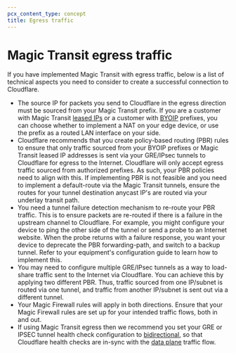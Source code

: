 ```yaml
---
pcx_content_type: concept
title: Egress traffic
---
```


# Magic Transit egress traffic

If you have implemented Magic Transit with egress traffic, below is a list of technical aspects you need to consider to create a successful connection to Cloudflare.

- The source IP for packets you send to Cloudflare in the egress direction must be sourced from your Magic Transit prefix. If you are a customer with Magic Transit [leased IPs](/magic-transit/cloudflare-ips/) or a customer with [BYOIP](/byoip/) prefixes, you can choose whether to implement a NAT on your edge device, or use the prefix as a routed LAN interface on your side.
- Cloudflare recommends that you create policy-based routing (PBR) rules to ensure that only traffic sourced from your BYOIP prefixes or Magic Transit leased IP addresses is sent via your GRE/IPsec tunnels to Cloudflare for egress to the Internet. Cloudflare will only accept egress traffic sourced from authorized prefixes. As such, your PBR policies need to align with this.
If implementing PBR is not feasible and you need to implement a default-route via the Magic Transit tunnels, ensure the routes for your tunnel destination anycast IP's are routed via your underlay transit path.
- You need a tunnel failure detection mechanism to re-route your PBR traffic. This is to ensure packets are re-routed if there is a failure in the upstream channel to Cloudflare. For example, you might configure your device to ping the other side of the tunnel or send a probe to an Internet website. When the probe returns with a failure response, you want your device to deprecate the PBR forwarding-path, and switch to a backup tunnel. Refer to your equipment's configuration guide to learn how to implement this.
- You may need to configure multiple GRE/IPsec tunnels as a way to load-share traffic sent to the Internet via Cloudflare. You can achieve this by applying two different PBR. Thus, traffic sourced from one IP/subnet is routed via one tunnel, and traffic from another IP/subnet is sent out via a different tunnel.
- Your Magic Firewall rules will apply in both directions. Ensure that your Magic Firewall rules are set up for your intended traffic flows, both in and out.
- If using Magic Transit egress then we recommend you set your GRE or IPSEC tunnel health check configuration to [bidirectional](/magic-transit/how-to/configure-tunnels/#add-tunnels), so that Cloudflare health checks are in-sync with the [data plane](https://en.wikipedia.org/wiki/Forwarding_plane) traffic flow.

